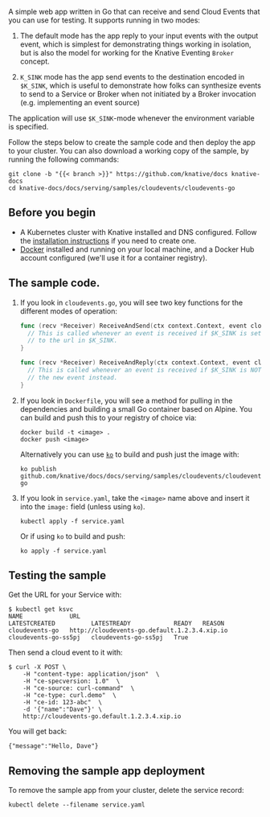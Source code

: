 A simple web app written in Go that can receive and send Cloud Events that you
can use for testing. It supports running in two modes:

1. The default mode has the app reply to your input events with the output
   event, which is simplest for demonstrating things working in isolation, but
   is also the model for working for the Knative Eventing `Broker` concept.

2. `K_SINK` mode has the app send events to the destination encoded in
   `$K_SINK`, which is useful to demonstrate how folks can synthesize events to
   send to a Service or Broker when not initiated by a Broker invocation (e.g.
   implementing an event source)

The application will use `$K_SINK`-mode whenever the environment variable is
specified.

Follow the steps below to create the sample code and then deploy the app to your
cluster. You can also download a working copy of the sample, by running the
following commands:

```shell
git clone -b "{{< branch >}}" https://github.com/knative/docs knative-docs
cd knative-docs/docs/serving/samples/cloudevents/cloudevents-go
```

## Before you begin

- A Kubernetes cluster with Knative installed and DNS configured. Follow the
  [installation instructions](../../../../install/README.md) if you need to
  create one.
- [Docker](https://www.docker.com) installed and running on your local machine,
  and a Docker Hub account configured (we'll use it for a container registry).

## The sample code.

1. If you look in `cloudevents.go`, you will see two key functions for the
   different modes of operation:

   ```go
   func (recv *Receiver) ReceiveAndSend(ctx context.Context, event cloudevents.Event) cloudevents.Result {
     // This is called whenever an event is received if $K_SINK is set, and sends a new event
     // to the url in $K_SINK.
   }

   func (recv *Receiver) ReceiveAndReply(ctx context.Context, event cloudevents.Event)  (*cloudevents.Event, cloudevents.Result) {
     // This is called whenever an event is received if $K_SINK is NOT set, and it replies with
     // the new event instead.
   }
   ```

1. If you look in `Dockerfile`, you will see a method for pulling in the
   dependencies and building a small Go container based on Alpine. You can build
   and push this to your registry of choice via:

   ```shell
   docker build -t <image> .
   docker push <image>
   ```

   Alternatively you can use [`ko`](https://github.com/google/ko) to build and
   push just the image with:

   ```shell
   ko publish github.com/knative/docs/docs/serving/samples/cloudevents/cloudevents-go
   ```

1. If you look in `service.yaml`, take the `<image>` name above and insert it
   into the `image:` field (unless using `ko`).

   ```shell
   kubectl apply -f service.yaml
   ```

   Or if using `ko` to build and push:

   ```shell
   ko apply -f service.yaml
   ```

## Testing the sample

Get the URL for your Service with:

```shell
$ kubectl get ksvc
NAME             URL                                            LATESTCREATED          LATESTREADY            READY   REASON
cloudevents-go   http://cloudevents-go.default.1.2.3.4.xip.io   cloudevents-go-ss5pj   cloudevents-go-ss5pj   True
```

Then send a cloud event to it with:

```shell
$ curl -X POST \
    -H "content-type: application/json"  \
    -H "ce-specversion: 1.0"  \
    -H "ce-source: curl-command"  \
    -H "ce-type: curl.demo"  \
    -H "ce-id: 123-abc"  \
    -d '{"name":"Dave"}' \
    http://cloudevents-go.default.1.2.3.4.xip.io
```

You will get back:

```shell
{"message":"Hello, Dave"}
```

## Removing the sample app deployment

To remove the sample app from your cluster, delete the service record:

```shell
kubectl delete --filename service.yaml
```
